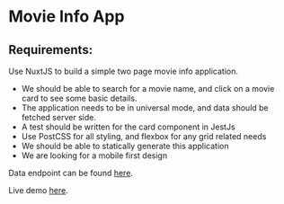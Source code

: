 # Movie Info App

## Requirements:

Use NuxtJS to build a simple two page movie info application.

- We should be able to search for a movie name, and click on a movie card to see some basic details.
- The application needs to be in universal mode, and data should be fetched server side.
- A test should be written for the card component in JestJs
- Use PostCSS for all styling, and flexbox for any grid related needs
- We should be able to statically generate this application
- We are looking for a mobile first design

Data endpoint can be found [here](https://tmdb.apps.quintero.io).

Live demo [here](https://movie-app-vera.herokuapp.com).
